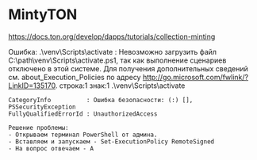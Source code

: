 # MintyTON

https://docs.ton.org/develop/dapps/tutorials/collection-minting

Ошибка:
.\venv\Scripts\activate : Невозможно загрузить файл C:\path\venv\Scripts\activate.ps1, так как выполнение сценариев отключено в этой системе. 
Для получения дополнительных сведений см. about_Execution_Policies по адресу http://go.microsoft.com/fwlink/?LinkID=135170.
строка:1 знак:1
.\venv\Scripts\activate
~~~~~~~~~~~~~~~~~~~~~~~
CategoryInfo          : Ошибка безопасности: (:) [], PSSecurityException
FullyQualifiedErrorId : UnauthorizedAccess

Решение проблемы:
- Открываем терминал PowerShell от админа.
- Вставляем и запускаем - Set-ExecutionPolicy RemoteSigned
- На вопрос отвечаем - A
